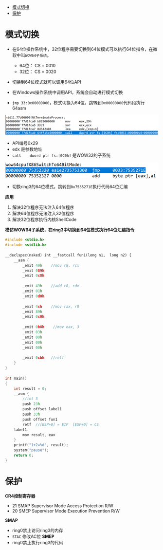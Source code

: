 
<!-- @import "[TOC]" {cmd="toc" depthFrom=1 depthTo=6 orderedList=false} -->

<!-- code_chunk_output -->

- [模式切换](#模式切换)
- [保护](#保护)

<!-- /code_chunk_output -->


# 模式切换

* 在64位操作系统中，32位程序需要切换到64位模式可以执行64位指令，在微软中叫`WOW64子系统`。
    * 64位： CS = 0010
    * 32位： CS = 0020
* 切换到64位模式就可以调用64位API

* 在Windows操作系统中调用API，系统会自动进行模式切换
* `jmp 33:0x00000000`，模式切换为64位，跳转到`0x00000000`代码段执行64asm

![alt text](pic/32位程序执行64位指令/image.png)

* API编号0x29
* edx 是参数地址
* `call    dword ptr fs:[0C0h]` 是WOW32的子系统

![alt text](pic/32位程序执行64位指令/image-1.png)

* 切换ring3的64位模式，跳转到`0x7535271E`执行代码64位汇编

**应用**
1. 解决32位程序无法注入64位程序
2. 解决64位程序无法注入32位程序
3. 解决32位程序执行内核ShellCode

**模仿WOW64子系统，在ring3中切换到64位模式执行64位汇编指令**
``` C++
#include <stdio.h>
#include <stdlib.h>

__declspec(naked) int __fastcall fun1(long n1,  long n2) {
	__asm {
		_emit 49h    //mov r8, rcx
		_emit 089h 
		_emit 0c8h

		_emit 49h    //add r8, rdx
		_emit 01h
		_emit 0d0h

		_emit 4ch    //mov rax, r8
		_emit 89h
		_emit 0c0h
		
		_emit 0b8h    //mov eax, 3
		_emit 03h
		_emit 00h
		_emit 00h
		_emit 00h

		_emit 0cbh	 //retf
	}
}

int main()
{
	int result = 0;
	__asm {
		//int 3
		push 23h
		push offset label1
		push 33h
		push offset fun1
		retf  //[ESP+0] = EIP  [ESP+0] = CS
	label1:
		mov result, eax
	}
	printf("1+2=%d", result);
	system("pause");
	return 0;
}
```

# 保护

**CR4控制寄存器**
* 21 SMAP Supervisor Mode Access Protection R/W
* 20 SMEP Supervisor Mode Execution Prevention R/W

**SMAP**
* ring0禁止访问ring3的内存
* `STAC` 修改AC位
**SMEP**
* ring0禁止执行ring3的代码